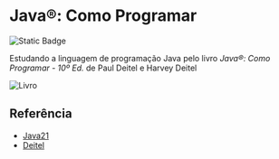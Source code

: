 
# Java®: Como Programar

![Static Badge](https://img.shields.io/badge/STATUS-DESENVOLVIMENTO-critical)


Estudando a linguagem de programação Java pelo livro _Java®: Como Programar - 10º Ed._ de Paul Deitel e Harvey Deitel

![Livro](
https://m.media-amazon.com/images/I/81jdJ94mSbL._SL1500_.jpg)
## Referência

- [Java21](https://www.oracle.com/br/java/)
- [Deitel](https://deitel.com/)
